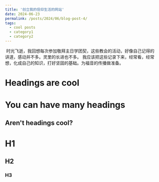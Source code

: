 ```yaml
---
title: '创立我的信仰生活的网站'
date: 2024-06-23
permalink: /posts/2024/06/blog-post-4/
tags:
  - cool posts
  - category1
  - category2
---
```


 时光飞逝，我回想每次参加敬拜主日学团契，这些教会的活动，好像自己记得的讲道，感动并不多。灵里的长进也不多。
 我应该把这些记录下来，经常看，经常想，化成自己的知识，打好坚固的基础。为福音的传播做准备。

Headings are cool
======

You can have many headings
======

Aren't headings cool?
------

# H1
## H2
### H3